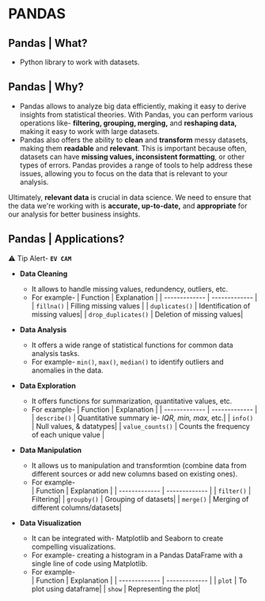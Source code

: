 # PANDAS


## Pandas | What?
  - Python library to work with datasets.

## Pandas | Why?
  - Pandas allows to analyze big data efficiently, making it easy to derive insights from statistical theories. With Pandas, you can perform various operations like- **filtering, grouping, merging,** and **reshaping data,** making it easy to work with large datasets.
  - Pandas also offers the ability to **clean** and **transform** messy datasets, making them **readable** and **relevant**. This is important because often, datasets can have **missing values, inconsistent formatting**, or other types of errors. Pandas provides a range of tools to help address these issues, allowing you to focus on the data that is relevant to your analysis.
  
  Ultimately, **relevant data** is crucial in data science. We need to ensure that the data we're working with is **accurate, up-to-date,** and **appropriate** for our analysis for better business insights.

## Pandas | Applications?
 :warning: Tip Alert- **`EV CAM`**
  - **Data Cleaning**
    - It allows to handle missing values, redundency, outliers, etc.
    - For example-
      | Function  | Explanation |
      | ------------- | ------------- |
      | `fillna()`  | Filling missing values |
      | `duplicates()`  | Identification of missing values|
      | `drop_duplicates()` | Deletion of missing values|

  - **Data Analysis**
    - It offers a wide range of statistical functions for common data analysis tasks.
    - For example- `min()`, `max()`, `median()` to identify outliers and anomalies in the data.

  - **Data Exploration**
    - It offers functions for summarization, quantitative values, etc.
    - For example- 
      | Function  | Explanation |
      | ------------- | ------------- |
      | `describe()`  | Quantitative summary ie- *IQR, min, max,* etc.|
      | `info()` | Null values, & datatypes|
      | `value_counts()` | Counts the frequency of each unique value | 

  - **Data Manipulation**
    - It allows us to manipulation and transformtion (combine data from different sources or add new columns based on existing ones).
    - For example-  
      | Function  | Explanation |
      | ------------- | ------------- |
      | `filter()`  | Filtering|
      | `groupby()`  | Grouping of datasets|
      | `merge()` | Merging of different columns/datasets| 
  
  - **Data Visualization**
    - It can be integrated with- Matplotlib and Seaborn to create compelling visualizations.
    - For example- creating a histogram in a Pandas DataFrame with a single line of code using Matplotlib.
    - For example-  
      | Function  | Explanation |
      | ------------- | ------------- |
      | `plot`  | To plot using dataframe|
      | `show`  | Representing the plot|
